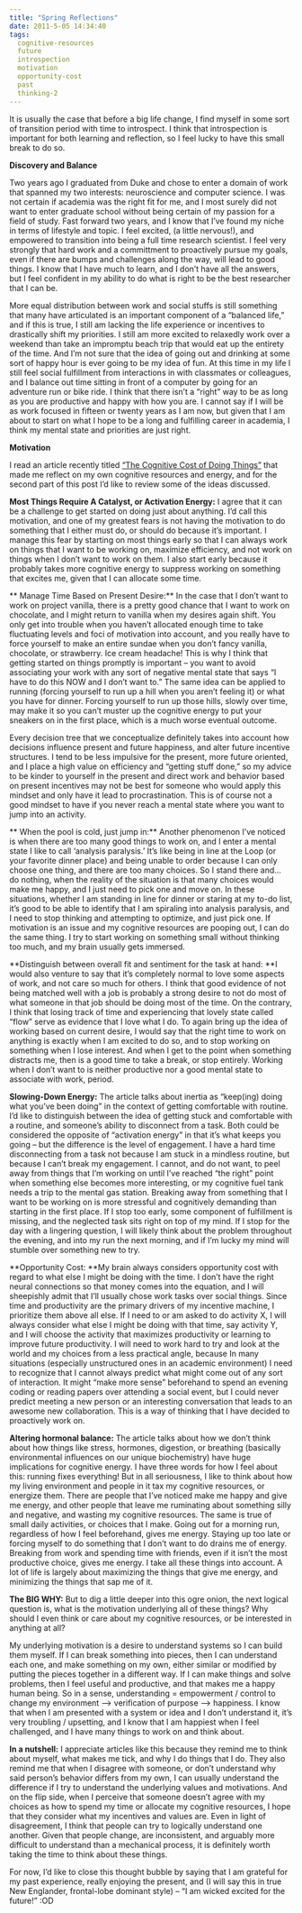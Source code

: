 ```yaml
---
title: "Spring Reflections"
date: 2011-5-05 14:34:40
tags:
  cognitive-resources
  future
  introspection
  motivation
  opportunity-cost
  past
  thinking-2
---
```



It is usually the case that before a big life change, I find myself in some sort of transition period with time to introspect. I think that introspection is important for both learning and reflection, so I feel lucky to have this small break to do so.

**Discovery and Balance**

Two years ago I graduated from Duke and chose to enter a domain of work that spanned my two interests: neuroscience and computer science. I was not certain if academia was the right fit for me, and I most surely did not want to enter graduate school without being certain of my passion for a field of study. Fast forward two years, and I know that I’ve found my niche in terms of lifestyle and topic. I feel excited, (a little nervous!), and empowered to transition into being a full time research scientist. I feel very strongly that hard work and a committment to proactively pursue my goals, even if there are bumps and challenges along the way, will lead to good things. I know that I have much to learn, and I don’t have all the answers, but I feel confident in my ability to do what is right to be the best researcher that I can be.

More equal distribution between work and social stuffs is still something that many have articulated is an important component of a “balanced life,” and if this is true, I still am lacking the life experience or incentives to drastically shift my priorities. I still am more excited to relaxedly work over a weekend than take an impromptu beach trip that would eat up the entirety of the time. And I’m not sure that the idea of going out and drinking at some sort of happy hour is ever going to be my idea of fun. At this time in my life I still feel social fulfillment from interactions in with classmates or colleagues, and I balance out time sitting in front of a computer by going for an adventure run or bike ride. I think that there isn’t a “right” way to be as long as you are productive and happy with how you are. I cannot say if I will be as work focused in fifteen or twenty years as I am now, but given that I am about to start on what I hope to be a long and fulfilling career in academia, I think my mental state and priorities are just right.

**Motivation**

I read an article recently titled [“The Cognitive Cost of Doing Things”](http://lifehacker.com/#!5798202/the-cognitive-cost-of-doing-things) that made me reflect on my own cognitive resources and energy, and for the second part of this post I’d like to review some of the ideas discussed.

**Most Things Require A Catalyst, or Activation Energy:** I agree that it can be a challenge to get started on doing just about anything. I’d call this motivation, and one of my greatest fears is not having the motivation to do something that I either must do, or should do because it’s important. I manage this fear by starting on most things early so that I can always work on things that I want to be working on, maximize efficiency, and not work on things when I don’t want to work on them. I also start early because it probably takes more cognitive energy to suppress working on something that excites me, given that I can allocate some time.

** Manage Time Based on Present Desire:** In the case that I don’t want to work on project vanilla, there is a pretty good chance that I want to work on chocolate, and I might return to vanilla when my desires again shift. You only get into trouble when you haven’t allocated enough time to take fluctuating levels and foci of motivation into account, and you really have to force yourself to make an entire sundae when you don’t fancy vanilla, chocolate, or strawberry. Ice cream headache! This is why I think that getting started on things promptly is important – you want to avoid associating your work with any sort of negative mental state that says “I have to do this NOW and I don’t want to.” The same idea can be applied to running (forcing yourself to run up a hill when you aren’t feeling it) or what you have for dinner. Forcing yourself to run up those hills, slowly over time, may make it so you can’t muster up the cognitive energy to put your sneakers on in the first place, which is a much worse eventual outcome.

Every decision tree that we conceptualize definitely takes into account how decisions influence present and future happiness, and alter future incentive structures. I tend to be less impulsive for the present, more future oriented, and I place a high value on efficiency and “getting stuff done,” so my advice to be kinder to yourself in the present and direct work and behavior based on present incentives may not be best for someone who would apply this mindset and only have it lead to procrastination. This is of course not a good mindset to have if you never reach a mental state where you want to jump into an activity.

** When the pool is cold, just jump in:** Another phenomenon I’ve noticed is when there are too many good things to work on, and I enter a mental state I like to call ‘analysis paralysis.’ It’s like being in line at the Loop (or your favorite dinner place) and being unable to order because I can only choose one thing, and there are too many choices. So I stand there and… do nothing, when the reality of the situation is that many choices would make me happy, and I just need to pick one and move on. In these situations, whether I am standing in line for dinner or staring at my to-do list, it’s good to be able to identify that I am spiraling into analysis paralysis, and I need to stop thinking and attempting to optimize, and just pick one. If motivation is an issue and my cognitive resources are pooping out, I can do the same thing. I try to start working on something small without thinking too much, and my brain usually gets immersed.

**Distinguish between overall fit and sentiment for the task at hand: **I would also venture to say that it’s completely normal to love some aspects of work, and not care so much for others. I think that good evidence of not being matched well with a job is probably a strong desire to not do most of what someone in that job should be doing most of the time. On the contrary, I think that losing track of time and experiencing that lovely state called “flow” serve as evidence that I love what I do. To again bring up the idea of working based on current desire, I would say that the right time to work on anything is exactly when I am excited to do so, and to stop working on something when I lose interest. And when I get to the point when something distracts me, then is a good time to take a break, or stop entirely. Working when I don’t want to is neither productive nor a good mental state to associate with work, period.

**Slowing-Down Energy:** The article talks about inertia as “keep(ing) doing what you’ve been doing” in the context of getting comfortable with routine. I’d like to distinguish between the idea of getting stuck and comfortable with a routine, and someone’s ability to disconnect from a task. Both could be considered the opposite of “activation energy” in that it’s what keeps you going – but the difference is the level of engagement. I have a hard time disconnecting from a task not because I am stuck in a mindless routine, but because I can’t break my engagement. I cannot, and do not want, to peel away from things that I’m working on until I’ve reached “the right” point when something else becomes more interesting, or my cognitive fuel tank needs a trip to the mental gas station. Breaking away from something that I want to be working on is more stressful and cognitively demanding than starting in the first place. If I stop too early, some component of fulfillment is missing, and the neglected task sits right on top of my mind. If I stop for the day with a lingering question, I will likely think about the problem throughout the evening, and into my run the next morning, and if I’m lucky my mind will stumble over something new to try.

**Opportunity Cost: **My brain always considers opportunity cost with regard to what else I might be doing with the time. I don’t have the right neural connections so that money comes into the equation, and I will sheepishly admit that I’ll usually chose work tasks over social things. Since time and productivity are the primary drivers of my incentive machine, I prioritize them above all else. If I need to or am asked to do activity X, I will always consider what else I might be doing with that time, say activity Y, and I will choose the activity that maximizes productivity or learning to improve future productivity. I will need to work hard to try and look at the world and my choices from a less practical angle, because In many situations (especially unstructured ones in an academic environment) I need to recognize that I cannot always predict what might come out of any sort of interaction. It might “make more sense” beforehand to spend an evening coding or reading papers over attending a social event, but I could never predict meeting a new person or an interesting conversation that leads to an awesome new collaboration. This is a way of thinking that I have decided to proactively work on.

**Altering hormonal balance:** The article talks about how we don’t think about how things like stress, hormones, digestion, or breathing (basically environmental influences on our unique biochemistry) have huge implications for cognitive energy. I have three words for how I feel about this: running fixes everything! But in all seriousness, I like to think about how my living environment and people in it tax my cognitive resources, or energize them. There are people that I’ve noticed make me happy and give me energy, and other people that leave me ruminating about something silly and negative, and wasting my cognitive resources. The same is true of small daily activities, or choices that I make. Going out for a morning run, regardless of how I feel beforehand, gives me energy. Staying up too late or forcing myself to do something that I don’t want to do drains me of energy. Breaking from work and spending time with friends, even if it isn’t the most productive choice, gives me energy. I take all these things into account. A lot of life is largely about maximizing the things that give me energy, and minimizing the things that sap me of it.

**The BIG WHY:** But to dig a little deeper into this ogre onion, the next logical question is, what is the motivation underlying all of these things? Why should I even think or care about my cognitive resources, or be interested in anything at all?

My underlying motivation is a desire to understand systems so I can build them myself. If I can break something into pieces, then I can understand each one, and make something on my own, either similar or modified by putting the pieces together in a different way. If I can make things and solve problems, then I feel useful and productive, and that makes me a happy human being. So in a sense, understanding = empowerment / control to change my environment –> verification of purpose –> happiness. I know that when I am presented with a system or idea and I don’t understand it, it’s very troubling / upsetting, and I know that I am happiest when I feel challenged, and I have many things to work on and think about.

**In a nutshell:** I appreciate articles like this because they remind me to think about myself, what makes me tick, and why I do things that I do. They also remind me that when I disagree with someone, or don’t understand why said person’s behavior differs from my own, I can usually understand the difference if I try to understand the underlying values and motivations. And on the flip side, when I perceive that someone doesn’t agree with my choices as how to spend my time or allocate my cognitive resources, I hope that they consider what my incentives and values are. Even in light of disagreement, I think that people can try to logically understand one another. Given that people change, are inconsistent, and arguably more difficult to understand than a mechanical process, it is definitely worth taking the time to think about these things.

For now, I’d like to close this thought bubble by saying that I am grateful for my past experience, really enjoying the present, and (I will say this in true New Englander, frontal-lobe dominant style) – “I am wicked excited for the future!” :OD


